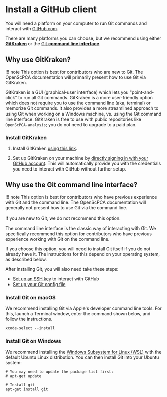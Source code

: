 # Install a GitHub client

You will need a platform on your computer to run Git commands and interact with [GitHub.com](https://github.com).

There are many platforms you can choose, but we recommend using either [**GitKraken**](https://www.gitkraken.com/) or the [Git **command line interface**](https://git-scm.com/book/en/v2/Getting-Started-The-Command-Line).

## Why use GitKraken?

!!! note
    This option is best for contributors who are new to Git.
    The OpenScPCA documentation will primarily present how to use Git via GitKraken.

GitKraken is a GUI (graphical-user interface) which lets you "point-and-click" to run all Git commands.
GitKraken is a more user-friendly option which does not require you to use the command line (aka, terminal) or memorize Git commands.
It also provides a more streamlined approach to using Git when working on a Windows machine, vs. using the Git command line interface.
GitKraken is free to use with public repositories like `OpenScPCA-analysis`; you do not need to upgrade to a paid plan.

### Install GitKraken

1. Install GitKraken [using this link](https://www.gitkraken.com/download).

2. Set up GitKraken on your machine by [directly signing in with your GitHub account](https://help.gitkraken.com/gitkraken-client/github-gitkraken-client/#sign-in-with-github).
This will automatically provide you with the credentials you need to interact with GitHub without further setup.


## Why use the Git command line interface?

!!! note
    This option is best for contributors who have previous experience with Git and the command line.
    The OpenScPCA documentation will generally not present how to use Git via the command line.<br><br>
    If you are new to Git, we do not recommend this option.

The command line interface is the classic way of interacting with Git.
We specifically recommend this option for contributors who have previous experience working with Git on the command line.

If you choose this option, you will need to install Git itself if you do not already have it.
The instructions for this depend on your operating system, as described below.

After installing Git, you will also need take these steps:

- [Set up an SSH key](https://docs.github.com/en/authentication/connecting-to-github-with-ssh) to interact with GitHub
- [Set up your Git config file](https://git-scm.com/book/en/v2/Getting-Started-First-Time-Git-Setup)

### Install Git on macOS

We recommend installing Git via Apple's developer command line tools.
For this, launch a Terminal window, enter the command shown below, and follow the instructions.

```
xcode-select --install
```


### Install Git on Windows

We recommend installing the [Windows Subsystem for Linux (WSL)](https://learn.microsoft.com/en-us/windows/wsl/install) with the default Ubuntu Linux distribution.
You can then install Git into your Ubuntu system:

```
# You may need to update the package list first:
# apt-get update

# Install git
apt-get install git
```
